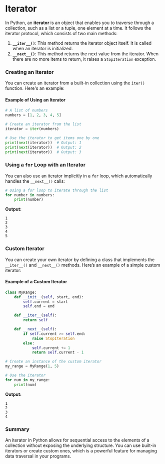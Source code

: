 # Iterator
In Python, an **iterator** is an object that enables you to traverse through a collection, such as a list or a tuple, one element at a time. It follows the iterator protocol, which consists of two main methods:

1. **`__iter__()`**: This method returns the iterator object itself. It is called when an iterator is initialized.
2. **`__next__()`**: This method returns the next value from the iterator. When there are no more items to return, it raises a `StopIteration` exception.

### Creating an Iterator

You can create an iterator from a built-in collection using the `iter()` function. Here's an example:

#### Example of Using an Iterator

```python
# A list of numbers
numbers = [1, 2, 3, 4, 5]

# Create an iterator from the list
iterator = iter(numbers)

# Use the iterator to get items one by one
print(next(iterator))  # Output: 1
print(next(iterator))  # Output: 2
print(next(iterator))  # Output: 3
```

### Using a `for` Loop with an Iterator

You can also use an iterator implicitly in a `for` loop, which automatically handles the `__next__()` calls:

```python
# Using a for loop to iterate through the list
for number in numbers:
    print(number)
```

**Output:**
```
1
2
3
4
5
```

### Custom Iterator

You can create your own iterator by defining a class that implements the `__iter__()` and `__next__()` methods. Here’s an example of a simple custom iterator:

#### Example of a Custom Iterator

```python
class MyRange:
    def __init__(self, start, end):
        self.current = start
        self.end = end

    def __iter__(self):
        return self

    def __next__(self):
        if self.current >= self.end:
            raise StopIteration
        else:
            self.current += 1
            return self.current - 1

# Create an instance of the custom iterator
my_range = MyRange(1, 5)

# Use the iterator
for num in my_range:
    print(num)
```

**Output:**
```
1
2
3
4
```

### Summary

An iterator in Python allows for sequential access to the elements of a collection without exposing the underlying structure. You can use built-in iterators or create custom ones, which is a powerful feature for managing data traversal in your programs. 